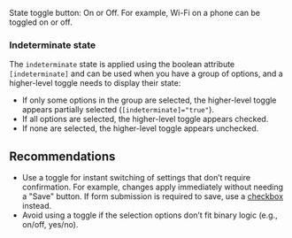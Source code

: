 State toggle button: On or Off. For example, Wi-Fi on a phone can be toggled on or off.

<!-- example(toggle-overview) -->

### Indeterminate state

The `indeterminate` state is applied using the boolean attribute `[indeterminate]` and can be used when you have a group of options, and a higher-level toggle needs to display their state:

-   If only some options in the group are selected, the higher-level toggle appears partially selected (`[indeterminate]="true"`).
-   If all options are selected, the higher-level toggle appears checked.
-   If none are selected, the higher-level toggle appears unchecked.

<!-- example(toggle-indeterminate) -->

## Recommendations

-   Use a toggle for instant switching of settings that don’t require confirmation. For example, changes apply immediately without needing a "Save" button. If form submission is required to save, use a [checkbox](/en/components/checkbox/overview) instead.
-   Avoid using a toggle if the selection options don’t fit binary logic (e.g., on/off, yes/no).
